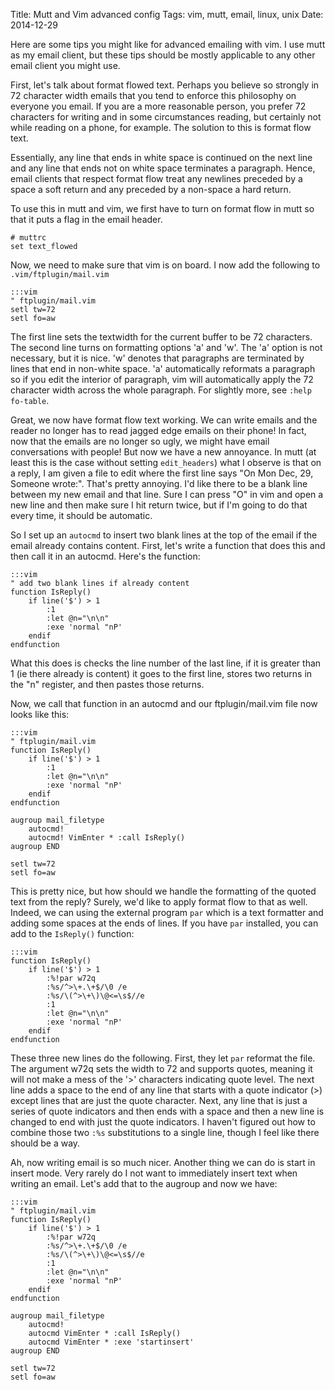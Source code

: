 Title: Mutt and Vim advanced config
Tags: vim, mutt, email, linux, unix
Date: 2014-12-29

Here are some tips you might like for advanced emailing with vim.  I use mutt
as my email client, but these tips should be mostly applicable to any other
email client you might use.


First, let's talk about format flowed text.  Perhaps you believe so strongly in
72 character width emails that you tend to enforce this philosophy on everyone
you email.  If you are a more reasonable person, you prefer 72 characters for
writing and in some circumstances reading, but certainly not while reading on a
phone, for example.  The solution to this is format flow text.

Essentially, any line that ends in white space is continued on the next line
and any line that ends not on white space terminates a paragraph.  Hence,
email clients that respect format flow treat any newlines preceded by a space
a soft return and any preceded by a non-space a hard return.

To use this in mutt and vim, we first have to turn on format flow in mutt so
that it puts a flag in the email header.

    # muttrc
    set text_flowed

Now, we need to make sure that vim is on board.  I now add the following to
`.vim/ftplugin/mail.vim`

    :::vim
    " ftplugin/mail.vim
    setl tw=72
    setl fo=aw

The first line sets the textwidth for the current buffer to be 72 characters.
The second line turns on formatting options 'a' and 'w'.  The 'a' option is
not necessary, but it is nice.  'w' denotes that paragraphs are terminated by
lines that end in non-white space.  'a' automatically reformats a paragraph so
if you edit the interior of paragraph, vim will automatically apply the 72
character width across the whole paragraph.  For slightly more, see
`:help fo-table`.

Great, we now have format flow text working.  We can write emails and the
reader no longer has to read jagged edge emails on their phone!  In fact, now
that the emails are no longer so ugly, we might have email conversations with
people!  But now we have a new annoyance.  In mutt (at least this is the case
without setting `edit_headers`) what I observe is that on a reply, I am given
a file to edit where the first line says "On Mon Dec, 29, Someone wrote:".
That's pretty annoying.  I'd like there to be a blank line between my new email
and that line.  Sure I can press "O" in vim and open a new line and then make
sure I hit return twice, but if I'm going to do that every time, it should be
automatic.

So I set up an `autocmd` to insert two blank lines at the top of the email if
the email already contains content.  First, let's write a function that does
this and then call it in an autocmd.  Here's the function:

    :::vim
    " add two blank lines if already content
    function IsReply()
        if line('$') > 1
            :1
            :let @n="\n\n"
            :exe 'normal "nP'
        endif
    endfunction

What this does is checks the line number of the last line, if it is greater
than 1 (ie there already is content) it goes to the first line, stores two
returns in the "n" register, and then pastes those returns.

Now, we call that function in an autocmd and our ftplugin/mail.vim file now
looks like this:

    :::vim
    " ftplugin/mail.vim
    function IsReply()
        if line('$') > 1
            :1
            :let @n="\n\n"
            :exe 'normal "nP'
        endif
    endfunction

    augroup mail_filetype
        autocmd!
        autocmd! VimEnter * :call IsReply()
    augroup END

    setl tw=72
    setl fo=aw

This is pretty nice, but how should we handle the formatting of the quoted text
from the reply?  Surely, we'd like to apply format flow to that as well.
Indeed, we can using the external program `par` which is a text formatter and
adding some spaces at the ends of lines.  If you have `par` installed, you can
add to the `IsReply()` function:

    :::vim
    function IsReply()
        if line('$') > 1
            :%!par w72q
            :%s/^>\+.\+$/\0 /e
            :%s/\(^>\+\)\@<=\s$//e
            :1
            :let @n="\n\n"
            :exe 'normal "nP'
        endif
    endfunction

These three new lines do the following.  First, they let `par` reformat the
file.  The argument w72q sets the width to 72 and supports quotes, meaning it
will not make a mess of the '>' characters indicating quote level.  The next
line adds a space to the end of any line that starts with a quote indicator (>)
except lines that are just the quote character.  Next, any line that is just a
series of quote indicators and then ends with a space and then a new line is
changed to end with just the quote indicators.  I haven't figured out how to
combine those two `:%s` substitutions to a single line, though I feel like
there should be a way.

Ah, now writing email is so much nicer.  Another thing we can do is start in
insert mode.  Very rarely do I not want to immediately insert text when writing
an email.  Let's add that to the augroup and now we have:

    :::vim
    " ftplugin/mail.vim
    function IsReply()
        if line('$') > 1
            :%!par w72q
            :%s/^>\+.\+$/\0 /e
            :%s/\(^>\+\)\@<=\s$//e
            :1
            :let @n="\n\n"
            :exe 'normal "nP'
        endif
    endfunction

    augroup mail_filetype
        autocmd!
        autocmd VimEnter * :call IsReply()
        autocmd VimEnter * :exe 'startinsert'
    augroup END

    setl tw=72
    setl fo=aw


